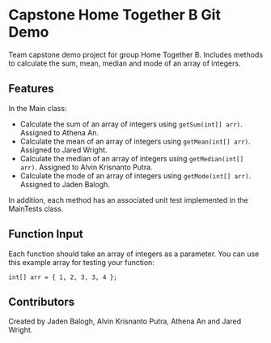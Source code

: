 # Capstone Home Together B Git Demo
Team capstone demo project for group Home Together B. Includes methods to calculate the sum, mean, median and mode of an array of integers.

## Features
In the Main class:
 - Calculate the sum of an array of integers using `getSum(int[] arr)`. Assigned to Athena An.
 - Calculate the mean of an array of integers using `getMean(int[] arr)`. Assigned to Jared Wright.
 - Calculate the median of an array of integers using `getMedian(int[] arr)`. Assigned to Alvin Krisnanto Putra.
 - Calculate the mode of an array of integers using `getMode(int[] arr)`. Assigned to Jaden Balogh.

In addition, each method has an associated unit test implemented in the MainTests class.

## Function Input
Each function should take an array of integers as a parameter. You can use this example array for testing your function:

```int[] arr = { 1, 2, 3, 3, 4 };```

## Contributors
Created by Jaden Balogh, Alvin Krisnanto Putra, Athena An and Jared Wright.
